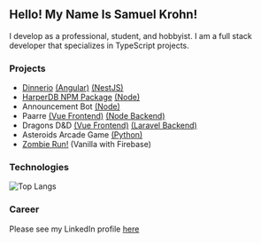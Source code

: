 

## Hello! My Name Is Samuel Krohn!

I develop as a professional, student, and hobbyist. I am a full stack developer that specializes in TypeScript projects.

### Projects
- [Dinnerio](http://dinnerio.s3-website-us-west-2.amazonaws.com/) [(Angular)](https://github.com/SamgeeGamwise/dinnerio-angular) [(NestJS)](https://github.com/SamgeeGamwise/dinnerio)
- [HarperDB NPM Package](https://www.npmjs.com/package/harperdb-node) [(Node)](https://github.com/SamgeeGamwise/harperdb-functions)
- Announcement Bot [(Node)](https://github.com/bubbzDotDev/bot-dashboard-backend)
- Paarre [(Vue Frontend)](https://github.com/SamgeeGamwise/paarre) [(Node Backend)](https://github.com/SamgeeGamwise/paarre-backend)
- Dragons D&D [(Vue Frontend)](https://github.com/SamgeeGamwise/dragons_laravel) [(Laravel Backend)](https://github.com/SamgeeGamwise/dragons_backend)
- Asteroids Arcade Game [(Python)](https://github.com/SamgeeGamwise/asteroids)
- [Zombie Run!](http://zombierun.s3-website-us-west-2.amazonaws.com/) (Vanilla with Firebase)

### Technologies
![Top Langs](https://github-readme-stats.vercel.app/api/top-langs/?username=samgeegamwise&hide=javascript&theme=dark)

### Career
Please see my LinkedIn profile [here](https://www.linkedin.com/in/samkrohn/)
